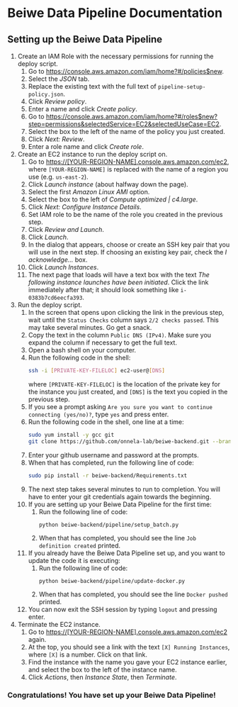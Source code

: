 # Beiwe Data Pipeline Documentation
## Setting up the Beiwe Data Pipeline
1.  Create an IAM Role with the necessary permissions for running the deploy script.
    1.  Go to <https://console.aws.amazon.com/iam/home?#/policies$new>.
    1.  Select the _JSON_ tab.
    1.  Replace the existing text with the full text of `pipeline-setup-policy.json`.
    1.  Click _Review policy_.
    1.  Enter a name and click _Create policy_.
    1.  Go to <https://console.aws.amazon.com/iam/home?#/roles$new?step=permissions&selectedService=EC2&selectedUseCase=EC2>.
    1.  Select the box to the left of the name of the policy you just created.
    1.  Click _Next: Review_.
    1.  Enter a role name and click _Create role_.
1.  Create an EC2 instance to run the deploy script on.
    1.  Go to <https://[YOUR-REGION-NAME].console.aws.amazon.com/ec2>, where `[YOUR-REGION-NAME]` is replaced with the name of a region you use (e.g. `us-east-2`).
    1.  Click _Launch instance_ (about halfway down the page).
    1.  Select the first _Amazon Linux AMI_ option.
    1.  Select the box to the left of _Compute optimized | c4.large_.
    1.  Click _Next: Configure Instance Details_.
    1.  Set IAM role to be the name of the role you created in the previous step.
    1.  Click _Review and Launch_.
    1.  Click _Launch_.
    1.  In the dialog that appears, choose or create an SSH key pair that you will use in the next step. If choosing an existing key pair, check the _I acknowledge..._ box.
    1.  Click _Launch Instances_.
    1.  The next page that loads will have a text box with the text _The following instance launches have been initiated_. Click the link immediately after that; it should look something like `i-0383b7cd6eecfa393`.
1.  Run the deploy script.
    1.  In the screen that opens upon clicking the link in the previous step, wait until the `Status Checks` column says `2/2 checks passed`. This may take several minutes. Go get a snack.
    1.  Copy the text in the column `Public DNS (IPv4)`. Make sure you expand the column if necessary to get the full text.
    1.  Open a bash shell on your computer.
    1.  Run the following code in the shell:
        ```bash
        ssh -i [PRIVATE-KEY-FILELOC] ec2-user@[DNS]
        ```
        where `[PRIVATE-KEY-FILELOC]` is the location of the private key for the instance you just created, and `[DNS]` is the text you copied in the previous step.
    1.  If you see a prompt asking `Are you sure you want to continue connecting (yes/no)?`, type `yes` and press enter.
    1.  Run the following code in the shell, one line at a time:
        ```bash
        sudo yum install -y gcc git
        git clone https://github.com/onnela-lab/beiwe-backend.git --branch pipeline
        ```
    1.  Enter your github username and password at the prompts.
    1.  When that has completed, run the following line of code:
        ```bash
        sudo pip install -r beiwe-backend/Requirements.txt
        ```
    1.  The next step takes several minutes to run to completion. You will have to enter your git credentials again towards the beginning.
    1.  If you are setting up your Beiwe Data Pipeline for the first time:
        1.  Run the following line of code:
            ```
            python beiwe-backend/pipeline/setup_batch.py
            ```
        1.  When that has completed, you should see the line `Job definition created` printed.
    1.  If you already have the Beiwe Data Pipeline set up, and you want to update the code it is executing: 
        1.  Run the following line of code:
            ```
            python beiwe-backend/pipeline/update-docker.py
            ```
        1.  When that has completed, you should see the line `Docker pushed` printed.
    1.  You can now exit the SSH session by typing `logout` and pressing enter.
1.  Terminate the EC2 instance.
    1.  Go to <https://[YOUR-REGION-NAME].console.aws.amazon.com/ec2> again.
    1.  At the top, you should see a link with the text `[X] Running Instances`, where `[X]` is a number. Click on that link.
    1.  Find the instance with the name you gave your EC2 instance earlier, and select the box to the left of the instance name.
    1.  Click _Actions_, then _Instance State_, then _Terminate_.
### Congratulations! You have set up your Beiwe Data Pipeline!
